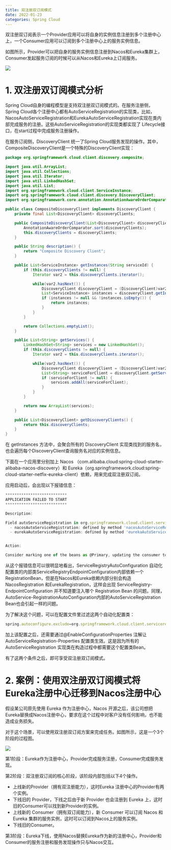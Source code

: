 ```yaml
---
title: 双注册双订阅模式
date: 2022-01-23
categories: Spring Cloud
---
```


双注册双订阅表示一个Provider应用可以将自身的实例信息注册到多个注册中心上，一个Consumer应用可以订阅到多个注册中心上的服务实例信息。

如图所示，Provider可以把自身的服务实例信息注册到Nacos和Eureka集群上，Consumer发起服务订阅的时候可以从Nacos和Eureka上订阅服务。

![](双注册双订阅模式/eureka-nacos双注册中心.jpeg)

# 1. 双注册双订阅模式分析

Spring Cloud自身的编程模型是支持双注册双订阅模式的。在服务注册侧，Spring Cloud各个注册中心都有AutoServiceRegistration的实现类，比如，NacosAutoServiceRegistration和EurekaAutoServiceRegistration实现在类内部完成服务的注册。这些AutoServiceRegistration的实现类都实现了 Lifecycle接口，在start过程中完成服务注册操作。

在服务订阅侧，DiscoveryClient 统一了Spring Cloud服务发现的操作。其中，CompositeDiscoveryClient是一个特殊的DiscoveryClient实现：

```Java
package org.springframework.cloud.client.discovery.composite;

import java.util.ArrayList;
import java.util.Collections;
import java.util.Iterator;
import java.util.LinkedHashSet;
import java.util.List;
import org.springframework.cloud.client.ServiceInstance;
import org.springframework.cloud.client.discovery.DiscoveryClient;
import org.springframework.core.annotation.AnnotationAwareOrderComparator;

public class CompositeDiscoveryClient implements DiscoveryClient {
    private final List<DiscoveryClient> discoveryClients;

    public CompositeDiscoveryClient(List<DiscoveryClient> discoveryClients) {
        AnnotationAwareOrderComparator.sort(discoveryClients);
        this.discoveryClients = discoveryClients;
    }

    public String description() {
        return "Composite Discovery Client";
    }

    public List<ServiceInstance> getInstances(String serviceId) {
        if (this.discoveryClients != null) {
            Iterator var2 = this.discoveryClients.iterator();

            while(var2.hasNext()) {
                DiscoveryClient discoveryClient = (DiscoveryClient)var2.next();
                List<ServiceInstance> instances = discoveryClient.getInstances(serviceId);
                if (instances != null && !instances.isEmpty()) {
                    return instances;
                }
            }
        }

        return Collections.emptyList();
    }

    public List<String> getServices() {
        LinkedHashSet<String> services = new LinkedHashSet();
        if (this.discoveryClients != null) {
            Iterator var2 = this.discoveryClients.iterator();

            while(var2.hasNext()) {
                DiscoveryClient discoveryClient = (DiscoveryClient)var2.next();
                List<String> serviceForClient = discoveryClient.getServices();
                if (serviceForClient != null) {
                    services.addAll(serviceForClient);
                }
            }
        }

        return new ArrayList(services);
    }

    public List<DiscoveryClient> getDiscoveryClients() {
        return this.discoveryClients;
    }
}

```

在 getInstances 方法中，会聚合所有的 DiscoveryClient 实现类找到的服务名，也会遍历每个DiscoveryClient查询服务名对应的实例信息。

下面在一个应用里分别加上 Nacos （com.alibaba.cloud:spring-cloud-starter-alibaba-nacos-discovery）和 Eureka（org.springframework.cloud:spring-cloud-starter-netfix-eureka-client）依赖，用来完成双注册双订阅。

应用启动后，会出现以下报错信息：

```JavaScript
***************************
APPLICATION FAILED TO START
***************************

Description:

Field autoServiceRegistration in org.springframework.cloud.client.serviceregistry.AutoServiceRegistrationAutoConfiguration required a single bean, but 2 were found:
  - nacosAutoServiceRegistration: defined by method 'nacosAutoServiceRegistration' in class path resource [com/alibaba/cloud/nacos/registry/NacosServiceRegistryAutoConfiguration.class]
  - eurekaAutoServiceRegistration: defined by method 'eurekaAutoServiceRegistration' in class path resource [org/springframework/cloud/netflix/eureka/EurekaClientAutoConfiguration.class]


Action:

Consider marking one of the beans as @Primary, updating the consumer to accept multiple beans, or using @Qualifier to identify the bean that should be consumed
```

从这个报错信息可以很明显地看出，ServiceRegistryAutoConfiguration 自动化配置类的内部类ServiceRegistryEndpointConfiguration内部依赖一个RegistrationBean，但是在Nacos和Eureka依赖内部分别会构造 NacosRegistration 和EurekaRegistration，这样会出现 ServiceRegistry-EndpointConfiguration 并不知道要注入哪个 Registration Bean 的问题。同理，AutoService-RegistrationAutoConfiguration内部的AutoServiceRegistration Bean也会引起一样的问题。

为了解决这个问题，可以在配置文件里过滤这两个自动化配置类：

```JavaScript
spring.autoconfigure.exclude=org.springframework.cloud.client.serviceregistry.ServiceRegistryAutoConfiguration,org.springframework.cloud.client.serviceregistry.AutoServiceRegistrationAutoConfiguration
```

加上该配置之后，还需要通过@EnableConfigurationProperties 注解让AutoServiceRegistration-Properties 配置类生效。这是因为所有的AutoServiceRegistration 实现类在构造过程中都需要这个配置类Bean。

有了这两个条件之后，即可享受双注册双订阅模式。

# 2. 案例：使用双注册双订阅模式将Eureka注册中心迁移到Nacos注册中心

假设某公司原先使用 Eureka 作为注册中心，Nacos 开源之后，该公司想把Eureka替换成Nacos注册中心，要求在这个过程中对客户没有任何影响，也不能造成业务损失。

对于这个场景，可以使用双注册双订阅方案来完成任务。如图所示，这是一个3个阶段的过程图。

![](双注册双订阅模式/双注册双订阅实施过程.jpeg)

第1阶段：Eureka作为注册中心，Provider完成服务注册，Consumer完成服务发现。

第2阶段：双注册双订阅的核心阶段，该阶段内部包括以下4个操作。

- 上线新的Provider（拥有双注册能力），这时Eureka 注册中心的Provider有两个实例。
- 下线旧的 Provider，下线之后由于新 Provider 也会注册到 Eureka 上，这时旧的Consumer可以找到新Provider的实例。
- 上线新的 Consumer（拥有双订阅能力），新 Consumer 可以订阅 Nacos 和Eureka 集群的服务实例，这时可以订阅到Nacos上的服务实例。
- 下线旧的Consumer。

第3阶段：Eureka下线，使用Nacos替换Eureka作为新的注册中心，Provider和Consumer的服务注册和服务发现操作只与Nacos交互。
